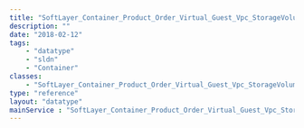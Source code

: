 ```yaml
---
title: "SoftLayer_Container_Product_Order_Virtual_Guest_Vpc_StorageVolume"
description: ""
date: "2018-02-12"
tags:
    - "datatype"
    - "sldn"
    - "Container"
classes:
    - "SoftLayer_Container_Product_Order_Virtual_Guest_Vpc_StorageVolume"
type: "reference"
layout: "datatype"
mainService : "SoftLayer_Container_Product_Order_Virtual_Guest_Vpc_StorageVolume"
---
```

